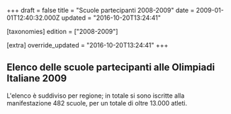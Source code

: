 +++
draft = false
title = "Scuole partecipanti 2008-2009"
date = 2009-01-01T12:40:32.000Z
updated = "2016-10-20T13:24:41"

[taxonomies]
edition = ["2008-2009"]

[extra]
override_updated = "2016-10-20T13:24:41"
+++
## Elenco delle scuole partecipanti alle Olimpiadi Italiane 2009

L'elenco è suddiviso per regione; in totale si sono iscritte alla manifestazione 482 scuole, per un totale di oltre 13.000 atleti.
